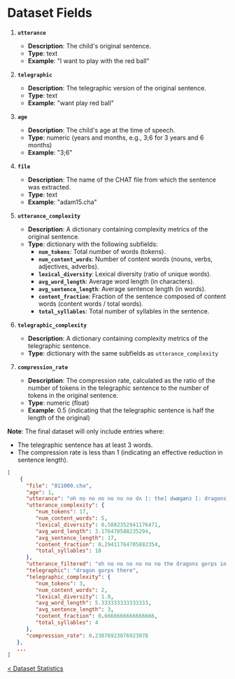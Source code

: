 # Dataset Fields

1. **`utterance`**
   - **Description**: The child's original sentence.
   - **Type**: text
   - **Example**: "I want to play with the red ball"

2. **`telegraphic`**
   - **Description**: The telegraphic version of the original sentence.
   - **Type**: text
   - **Example**: "want play red ball"

3. **`age`**
   - **Description**: The child's age at the time of speech.
   - **Type**: numeric (years and months, e.g., 3;6 for 3 years and 6 months)
   - **Example**: "3;6"

4. **`file`**
   - **Description**: The name of the CHAT file from which the sentence was extracted.
   - **Type**: text
   - **Example**: "adam15.cha"

5. **`utterance_complexity`**
   - **Description**: A dictionary containing complexity metrics of the original sentence.
   - **Type**: dictionary with the following subfields:
     - **`num_tokens`**: Total number of words (tokens).
     - **`num_content_words`**: Number of content words (nouns, verbs, adjectives, adverbs).
     - **`lexical_diversity`**: Lexical diversity (ratio of unique words).
     - **`avg_word_length`**: Average word length (in characters).
     - **`avg_sentence_length`**: Average sentence length (in words).
     - **`content_fraction`**: Fraction of the sentence composed of content words (content words / total words).
     - **`total_syllables`**: Total number of syllables in the sentence.


6. **`telegraphic_complexity`**
   - **Description**: A dictionary containing complexity metrics of the telegraphic sentence.
   - **Type**: dictionary with the same subfields as `utterance_complexity`

7. **`compression_rate`**
   - **Description**: The compression rate, calculated as the ratio of the number of tokens in the telegraphic sentence to the number of tokens in the original sentence.
   - **Type**: numeric (float)
   - **Example**: 0.5 (indicating that the telegraphic sentence is half the length of the original)

**Note**: The final dataset will only include entries where:
- The telegraphic sentence has at least 3 words.
- The compression rate is less than 1 (indicating an effective reduction in sentence length).

```json
[
    {
      "file": "011000.cha",
      "age": 1,
      "utterance": "oh no no no no no no dʌ [: the] dwægænz [: dragons] xxx (.) &~gorps in dɛr [: there] [/] dɛr [: there] .",
      "utterance_complexity": {
         "num_tokens": 17,
         "num_content_words": 5,
         "lexical_diversity": 0.5882352941176471,
         "avg_word_length": 3.176470588235294,
         "avg_sentence_length": 17,
         "content_fraction": 0.29411764705882354,
         "total_syllables": 18
      },
      "utterance_filtered": "oh no no no no no no the dragons gorps in there there",
      "telegraphic": "dragon gorps there",
      "telegraphic_complexity": {
         "num_tokens": 3,
         "num_content_words": 2,
         "lexical_diversity": 1.0,
         "avg_word_length": 5.333333333333333,
         "avg_sentence_length": 3,
         "content_fraction": 0.6666666666666666,
         "total_syllables": 4
      },
      "compression_rate": 0.23076923076923078
   },
   ...
]
```

[< Dataset Statistics](/docs/statistics)